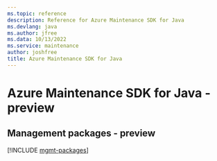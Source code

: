 ```yaml
---
ms.topic: reference
description: Reference for Azure Maintenance SDK for Java
ms.devlang: java
ms.author: jfree
ms.data: 10/13/2022
ms.service: maintenance
author: joshfree
title: Azure Maintenance SDK for Java
---
```

# Azure Maintenance SDK for Java - preview

## Management packages - preview
[!INCLUDE [mgmt-packages](maintenance-mgmt-index.md)]